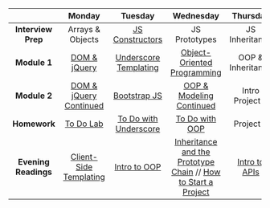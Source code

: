 |  | Monday | Tuesday | Wednesday | Thursday | Friday |
| :----------: | :----------: | :----------: | :----------: | :----------: | :----------: |
| **Interview Prep** | Arrays & Objects | [JS Constructors](../w2_d2_0_constructors) | JS Prototypes | JS Inheritance | NO CLASS |
| **Module 1** | [DOM & jQuery](../w2_d1_1_DOM_and_jQuery) | [Underscore Templating](../w2_d2_1_underscore_templating) | [Object-Oriented Programming](../w2_d3_1_modeling_oop) | OOP & Inheritance | NO CLASS |
| **Module 2** | [DOM & jQuery Continued](../w2_d1_2_jquery_forms_app) | [Bootstrap JS](../w2_d2_2_bootstrap_js) | [OOP & Modeling Continued](https://github.com/sf-wdi-19-20/w2_apartment_rental_app) | Intro Project 0 | NO CLASS |
| **Homework** | [To Do Lab](../w2_d1_3_todo_lab) | [To Do with Underscore](../w2_d2_1_underscore_templating#challenges--tonights-homework) | [To Do with OOP](../w2_d3_3_todo_oop_lab) | Project 0 |  |
| **Evening Readings** | [Client-Side Templating](http://www.smashingmagazine.com/2012/12/05/client-side-templating) | [Intro to OOP](../w2_d2_1_underscore_templating/oop_prereading.md) | [Inheritance and the Prototype Chain](https://developer.mozilla.org/en-US/docs/Web/JavaScript/Inheritance_and_the_prototype_chain) // [How to Start a Project](http://blog.cayenneapps.com/2014/11/25/5-steps-to-building-minimum-viable-product-with-story-mapping) | [Intro to APIs](https://zapier.com/learn/apis/chapter-1-introduction-to-apis) |  |

